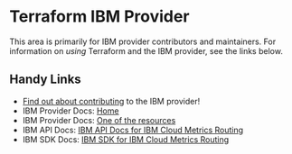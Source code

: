 # Terraform IBM Provider 
<!-- markdownlint-disable MD026 -->
This area is primarily for IBM provider contributors and maintainers. For information on _using_ Terraform and the IBM provider, see the links below.


## Handy Links
* [Find out about contributing](../../../CONTRIBUTING.md) to the IBM provider!
* IBM Provider Docs: [Home](https://registry.terraform.io/providers/IBM-Cloud/ibm/latest/docs)
* IBM Provider Docs: [One of the  resources](https://registry.terraform.io/providers/IBM-Cloud/ibm/latest/docs/resources/metrics_router_target)
* IBM API Docs: [IBM API Docs for IBM Cloud Metrics Routing](https://cloud.ibm.com/apidocs/metrics-router)
* IBM SDK Docs: [IBM SDK for IBM Cloud Metrics Routing](https://github.com/IBM/platform-services-go-sdk/tree/main/metricsrouterv3)